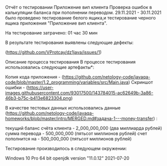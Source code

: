 Отчёт о тестировании Приложение вип клиента
Проверка ошибок в калькуляции баланса при пополнении переводом.
29.11.2021 - 30.11.2021 было проведено тестирование белого ящика,и тестирование черного ящика приложения "Приложение вип клиента".

На тестирование затрачено: 01 час 30 мин

В результате тестирования выявлены следующие дефекты:

(https://github.com/VProtcay/dz1java/issues/1)

Описание процесса тестирования
В процессе тестирования использовались следующие артефакты*:

Копия кода приложения - (https://github.com/netology-code/javaqa-code/blob/master/1.2_programming/variables/src/Main.java)
Скриншот ошибки - (https://user-images.githubusercontent.com/93017500/143784015-ac62649b-3a86-46b3-b75c-b413e6823304.png)

В качестве тестовых данных использовались данные (https://github.com/netology-code/javaqa-homeworks/blob/master/intro/MERGED.md#задача-1---money-transfer) :

текущий баланс счёта клиента - 2_000_000_000 (два миллиарда рублей)
сумма перевода - 500_000_000 (пятьсот миллионов рублей)
счет пополнится на - 500_000_000 (пятьсот миллионов рублей)

Тестирование производилось в следующем окружении:

Windows 10 Pro 64 bit
openjdk version "11.0.12" 2021-07-20

